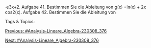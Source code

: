 ·e3x+2.
Aufgabe 41. Bestimmen Sie die Ableitung von
g(x) =ln(x) + 2x
cos2(x).
Aufgabe 42. Bestimmen Sie die Ableitung von

   Tags & Topics:
   

[Previous: #Analysis-Lineare_Algebra-230308_376](Analysis-Lineare_Algebra-230308_376.md)

[Next: #Analysis-Lineare_Algebra-230308_376](Analysis-Lineare_Algebra-230308_376.md)